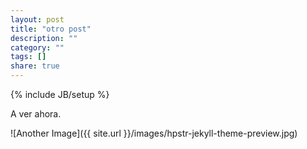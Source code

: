 ```yaml
---
layout: post
title: "otro post"
description: ""
category: ""
tags: []
share: true
---
```

{% include JB/setup %}

A ver ahora.

![Another Image]({{ site.url }}/images/hpstr-jekyll-theme-preview.jpg)
